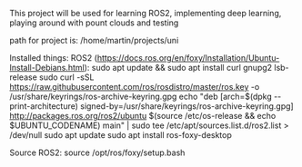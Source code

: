 This project will be used for learning ROS2, implementing deep learning,
playing around with pount clouds and testing

path for project is: /home/martin/projects/uni

Installed things:
ROS2 (https://docs.ros.org/en/foxy/Installation/Ubuntu-Install-Debians.html):
sudo apt update && sudo apt install curl gnupg2 lsb-release
sudo curl -sSL https://raw.githubusercontent.com/ros/rosdistro/master/ros.key -o /usr/share/keyrings/ros-archive-keyring.gpg
echo "deb [arch=$(dpkg --print-architecture) signed-by=/usr/share/keyrings/ros-archive-keyring.gpg] http://packages.ros.org/ros2/ubuntu $(source /etc/os-release && echo $UBUNTU_CODENAME) main" | sudo tee /etc/apt/sources.list.d/ros2.list > /dev/null
sudo apt update
sudo apt install ros-foxy-desktop

Source ROS2:
source /opt/ros/foxy/setup.bash
